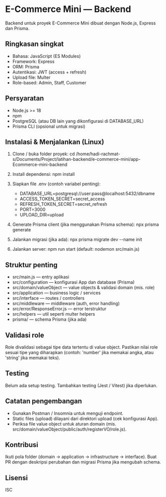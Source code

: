 # E-Commerce Mini — Backend

Backend untuk proyek E-Commerce Mini dibuat dengan Node.js, Express dan Prisma.

## Ringkasan singkat
- Bahasa: JavaScript (ES Modules)
- Framework: Express
- ORM: Prisma
- Autentikasi: JWT (access + refresh)
- Upload file: Multer
- Role-based: Admin, Staff, Customer

## Persyaratan
- Node.js >= 18
- npm
- PostgreSQL (atau DB lain yang dikonfigurasi di DATABASE_URL)
- Prisma CLI (opsional untuk migrasi)

## Instalasi & Menjalankan (Linux)
1. Clone / buka folder proyek:
   cd /home/hadi-rachmat-s/Documents/Project/latihan-backend/e-commerce-mini/app-Ecommerce-mini-backend

2. Install dependensi:
   npm install

3. Siapkan file .env (contoh variabel penting):
   - DATABASE_URL=postgresql://user:pass@localhost:5432/dbname
   - ACCESS_TOKEN_SECRET=secret_access
   - REFRESH_TOKEN_SECRET=secret_refresh
   - PORT=3000
   - UPLOAD_DIR=upload

4. Generate Prisma client (jika menggunakan Prisma schema):
   npx prisma generate

5. Jalankan migrasi (jika ada):
   npx prisma migrate dev --name init

6. Jalankan server:
   npm run start
   (default: nodemon src/main.js)

## Struktur penting
- src/main.js — entry aplikasi
- src/configuration — konfigurasi App dan database (Prisma)
- src/domain/valueObject — value objects & validasi domain (mis. role)
- src/application — business logic / services
- src/interface — routes / controllers
- src/middleware — middleware (auth, error handling)
- src/error/ResponseError.js — error terstruktur
- src/helpers — util seperti multer helpers
- prisma/ — schema Prisma (jika ada)

## Validasi role
Role divalidasi sebagai tipe data tertentu di value object. Pastikan nilai role sesuai tipe yang diharapkan (contoh: 'number' jika memakai angka, atau 'string' jika memakai teks).

## Testing
Belum ada setup testing. Tambahkan testing (Jest / Vitest) jika diperlukan.

## Catatan pengembangan
- Gunakan Postman / Insomnia untuk menguji endpoint.
- Static files (upload) dilayani dari direktori upload (cek konfigurasi App).
- Periksa file value object untuk aturan domain (mis. src/domain/valueObject/public/auth/registerVO/role.js).

## Kontribusi
Ikuti pola folder (domain → application → infrastructure → interface). Buat PR dengan deskripsi perubahan dan migrasi Prisma jika mengubah schema.

## Lisensi
ISC
